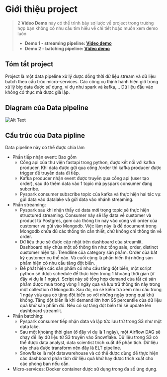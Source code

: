 # Giới thiệu project

> 2 **Video Demo** này có thể trình bày sơ lược về project trong trường hợp bạn không có nhu cầu tìm hiểu về chi tiết hoặc muốn xem demo luôn
> - **Demo 1 - streaming pipeline: [Video demo](https://record-project.s3.ap-southeast-2.amazonaws.com/demo1-done.mp4)**
> - **Demo 2 - batching pipeline: [Video demo](https://record-project.s3.ap-southeast-2.amazonaws.com/demo2-done.mp4)**

## Tóm tắt project
Project là một data pipeline xử lý được đồng thời dữ liệu stream và dữ liệu batch theo cấu trúc micro-services. Các công cụ thịnh hành hiện giờ trong xử lý big data được sử dụng, ví dụ như spark và kafka,... Dữ liệu đầu vào không có thực mà được giả lập.
## Diagram của Data pipeline
![Alt Text](https://record-project.s3.ap-southeast-2.amazonaws.com/gif-diagram.gif)

## Cấu trúc của Data pipline
Data pipeline này có thể được chia làm 
- Phần tiếp nhận event: 
	Bao gồm 
	- Cổng api của thư viện fastapi trong python, được kết nối với kafka producer. Khi data được gửi qua cổng /order thì kafka producer được trigger để truyền data đi tiếp.
	- Kafka producer nhận event được truyền qua cổng api (user tạo order), sau đó thêm data vào 1 topic mà pyspark consumer đang subcribe.
	- Pyspark consumer subscribe topic của kafka và thực hiện hai tác vụ: gửi data vào datalake và gửi data vào nhánh streaming.
- Phần streaming:
	- Pyspark sau khi nhận thấy có data mới trong topic sẽ thực hiện structured streaming. Consumer này sẽ lấy data về customer và product từ Postgres, gom các thông tin này vào cùng với order của customer và gửi vào Mongodb. Việc làm này là để document trong Mongodb chứa đủ các thông tin cần thiết, chứ không chỉ thông tin về order.
	- Dữ liệu thực sẽ được cập nhật trên dashboard của streamlit. Dashboard này chứa một số thông tin như: tổng sale, order, distinct customer hiện tại. Trendline của category sản phẩm. Order của bất kỳ customer cụ thể nào. Và cuối cùng là phần hiển thị những sản phẩm hiện có nhu cầu tăng đột biến.
	- Để phát hiện các sản phẩm có nhu cầu tăng đột biến, một script python sẽ được schedule để thực hiện trong 1 khoảng thời gian (ở đây ví dụ là 1 ngày). Script này sẽ tổng hợp demand của tất cả sản phẩm được mua trong vòng 1 ngày qua và lưu trữ thông tin này trong một collection ở Mongodb. Sau đó, nó sẽ kiểm tra xem nhu cầu trong 1 ngày vừa qua có tăng đột biến so với những ngày trong quá khứ không. Tăng đột biến là khi demand lớn hơn 95 percentile của dữ liệu quá khứ sản phẩm đó. Nếu có sự tăng đột biến thì sẽ update lên dashboard streamlit.
- Phần batching:
	- Pyspark consumer tiếp nhận data và lập tức lưu trữ trong S3 như một data lake. 
	- Sau một khoảng thời gian (ở đây ví dụ là 1 ngày), một Airflow DAG sẽ chạy để lấy dữ liệu từ S3 truyền vào Snowflake. Dữ liệu trong S3 có thể được data analyst, data scientist trích xuất để phân tích. Dữ liệu này chưa được transform nên đây là ELT pipeline.
	- Snowflake là một datawarehouse và có thể được dùng để thực hiện các dashboard phân tích dữ liệu quá khứ hay được trích xuất cho các phòng ban nếu cần.
- Micro-services:
	Docker container được sử dụng trong đa số ứng dụng.
